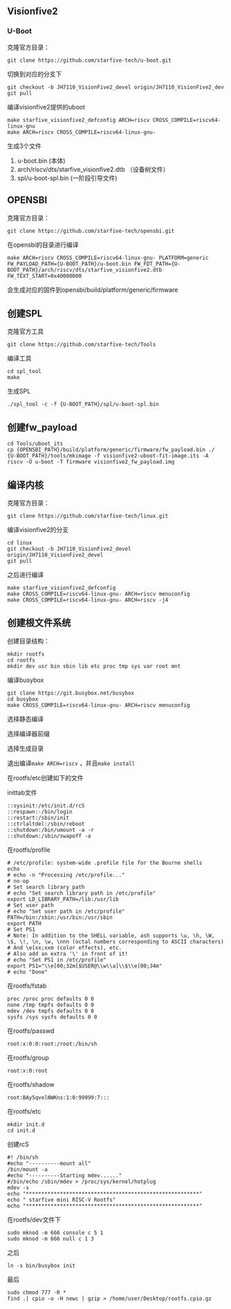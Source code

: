 ## Visionfive2

### U-Boot

克隆官方目录：

```shell
git clone https://github.com/starfive-tech/u-boot.git
```

切换到对应的分支下

```shell
git checkout -b JH7110_VisionFive2_devel origin/JH7110_VisionFive2_dev
git pull
```

编译visionfive2提供的uboot

```shell
make starfive_visionfive2_defconfig ARCH=riscv CROSS_COMPILE=riscv64-linux-gnu
make ARCH=riscv CROSS_COMPILE=riscv64-linux-gnu-
```

生成3个文件

1. u-boot.bin (本体)
2. arch/riscv/dts/starfive_visionfive2.dtb （设备树文件）
3. spl/u-boot-spl.bin (一阶段引导文件)

## OPENSBI

克隆官方目录：

```shell
git clone https://github.com/starfive-tech/opensbi.git
```

在opensbi的目录进行编译

```shell
make ARCH=riscv CROSS_COMPILE=riscv64-linux-gnu- PLATFORM=generic FW_PAYLOAD_PATH={U-BOOT_PATH}/u-boot.bin FW_FDT_PATH={U-BOOT_PATH}/arch/riscv/dts/starfive_visionfive2.dtb FW_TEXT_START=0x40000000
```

会生成对应的固件到opensbi/build/platform/generic/firmware

## 创建SPL

克隆官方工具

```shell
git clone https://github.com/starfive-tech/Tools
```

编译工具

```shell
cd spl_tool
make
```

生成SPL	

```shell
./spl_tool -c -f {U-BOOT_PATH}/spl/u-boot-spl.bin
```

## 创建fw_payload

```shell
cd Tools/uboot_its
cp {OPENSBI_PATH}/build/platform/generic/firmware/fw_payload.bin ./
{U-BOOT_PATH}/tools/mkimage -f visionfive2-uboot-fit-image.its -A riscv -O u-boot -T firmware visionfive2_fw_payload.img
```

## 编译内核

克隆官方目录：

```shell
git clone https://github.com/starfive-tech/linux.git
```

编译visionfive2的分支

```shell
cd linux
git checkout -b JH7110_VisionFive2_devel origin/JH7110_VisionFive2_devel
git pull
```

之后进行编译

```shell
make starfive_visionfive2_defconfig
make CROSS_COMPILE=riscv64-linux-gnu- ARCH=riscv menuconfig
make CROSS_COMPILE=riscv64-linux-gnu- ARCH=riscv -j4
```

## 创建根文件系统

创建目录结构：

```shell
mkdir rootfs
cd rootfs
mkdir dev usr bin sbin lib etc proc tmp sys var root mnt
```

编译busybox

```shell
git clone https://git.busybox.net/busybox
cd busybox
make CROSS_COMPILE=riscv64-linux-gnu- ARCH=riscv menuconfig
```

选择静态编译

选择编译器前缀

选择生成目录

退出编译`make ARCH=riscv` ，并且`make install`

在rootfs/etc创建如下的文件

inittab文件

```shell
::sysinit:/etc/init.d/rcS
::respawn:-/bin/login
::restart:/sbin/init
::ctrlaltdel:/sbin/reboot
::shutdown:/bin/umount -a -r
::shutdown:/sbin/swapoff -a
```

在rootfs/profile

```shell
# /etc/profile: system-wide .profile file for the Bourne shells
echo
# echo -n "Processing /etc/profile..."
# no-op
# Set search library path
# echo "Set search library path in /etc/profile"
export LD_LIBRARY_PATH=/lib:/usr/lib
# Set user path
# echo "Set user path in /etc/profile"
PATH=/bin:/sbin:/usr/bin:/usr/sbin
export PATH
# Set PS1
# Note: In addition to the SHELL variable, ash supports \u, \h, \W, \$, \!, \n, \w, \nnn (octal numbers corresponding to ASCII characters)
# And \e[xx;xxm (color effects), etc.
# Also add an extra '\' in front of it! 
# echo "Set PS1 in /etc/profile"
export PS1="\\e[00;32m[$USER@\\w\\a]\\$\\e[00;34m"
# echo "Done"
```

在rootfs/fstab

```shell
proc /proc proc defaults 0 0
none /tmp tmpfs defaults 0 0
mdev /dev tmpfs defaults 0 0
sysfs /sys sysfs defaults 0 0
```

在rootfs/passwd

```shell
root:x:0:0:root:/root:/bin/sh
```

在rootfs/group

```shell
root:x:0:root
```

在rootfs/shadow

```shell
root:BAy5qvelNWKns:1:0:99999:7:::
```

在rootfs/etc

```shell
mkdir init.d
cd init.d
```

创建rcS

```shell
#! /bin/sh
#echo "----------mount all"
/bin/mount -a
#echo "----------Starting mdev......"
#/bin/echo /sbin/mdev > /proc/sys/kernel/hotplug
mdev -s
echo "********************************************************"
echo " starfive mini RISC-V Rootfs"
echo "********************************************************"
```

在rootfs/dev文件下

```shell
sudo mknod -m 666 console c 5 1
sudo mknod -m 666 null c 1 3
```

之后

```shell
ln -s bin/busybox init
```

最后

```shell
sudo chmod 777 -R *
find .| cpio -o -H newc | gzip > /home/user/Desktop/rootfs.cpio.gz
```

